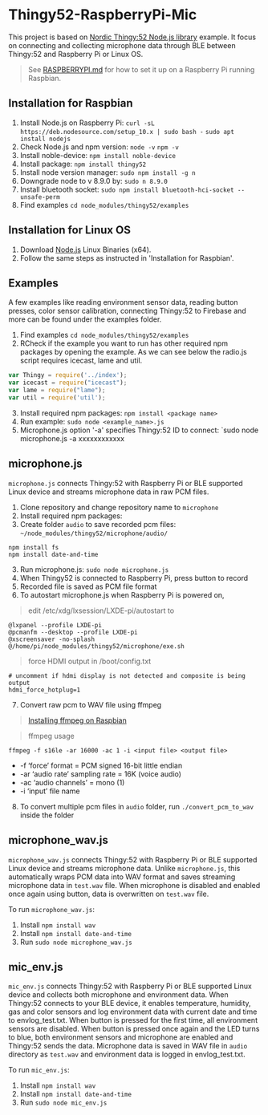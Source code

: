 # Thingy52-RaspberryPi-Mic
This project is based on [Nordic Thingy:52 Node.js library](https://github.com/NordicPlayground/Nordic-Thingy52-Nodejs/blob/master/README.md) example. It focus on connecting and collecting microphone data through BLE between Thingy:52 and Raspberry Pi or Linux OS. 

> See [RASPBERRYPI.md](https://github.com/NordicPlayground/Nordic-Thingy52-Nodejs/blob/master/RASPBERRYPI.md) for how to set it up on a Raspberry Pi running Raspbian.

## Installation for Raspbian 
1. Install Node.js on Raspberry Pi: `curl -sL https://deb.nodesource.com/setup_10.x | sudo bash -` `sudo apt install nodejs`
2. Check Node.js and npm version: `node -v` `npm -v`
3. Install noble-device: `npm install noble-device`
4. Install package: `npm install thingy52`
5. Install node version manager: `sudo npm install -g n`
6. Downgrade node to v 8.9.0 by: `sudo n 8.9.0`
7. Install bluetooth socket: `sudo npm install bluetooth-hci-socket --unsafe-perm`
8. Find examples `cd node_modules/thingy52/examples`

## Installation for Linux OS
1. Download [Node.js](https://nodejs.org/en/download/) Linux Binaries (x64).
2. Follow the same steps as instructed in 'Installation for Raspbian'.

## Examples
A few examples like reading environment sensor data, reading button presses, color sensor calibration, connecting Thingy:52 to Firebase and more can be found under the examples folder.
1. Find examples `cd node_modules/thingy52/examples`
2. RCheck if the example you want to run has other required npm packages by opening the example. As we can see below the radio.js script requires icecast, lame and util.
```javascript
var Thingy = require('../index');
var icecast = require("icecast");
var lame = require("lame");
var util = require('util');
```
3. Install required npm packages: `npm install <package name>`
4. Run example: `sudo node <example_name>.js`
5. Microphone.js option '-a' specifies Thingy:52 ID to connect: `sudo node microphone.js -a xxxxxxxxxxxx

## microphone.js
`microphone.js` connects Thingy:52 with Raspberry Pi or BLE supported Linux device and streams microphone data in raw PCM files.

1. Clone repository and change repository name to `microphone`
2. Install required npm packages: 
3. Create folder `audio` to save recorded pcm files: `~/node_modules/thingy52/microphone/audio/`
```
npm install fs
npm install date-and-time
```
3. Run microphone.js: `sudo node microphone.js`
4. When Thingy52 is connected to Raspberry Pi, press button to record
5. Recorded file is saved as PCM file format
6. To autostart microphone.js when Raspberry Pi is powered on,
> edit /etc/xdg/lxsession/LXDE-pi/autostart to
```
@lxpanel --profile LXDE-pi
@pcmanfm --desktop --profile LXDE-pi
@xscreensaver -no-splash
@/home/pi/node_modules/thingy52/microphone/exe.sh
```
> force HDMI output in /boot/config.txt 
```
# uncomment if hdmi display is not detected and composite is being output
hdmi_force_hotplug=1
``` 
7. Convert raw pcm to WAV file using ffmpeg
> [Installing ffmpeg on Raspbian](https://blog.naver.com/chandong83/220851288433)

> ffmpeg usage
```
ffmpeg -f s16le -ar 16000 -ac 1 -i <input file> <output file>
```
* -f ‘force’ format = PCM signed 16-bit little endian
* -ar ‘audio rate’ sampling rate = 16K (voice audio)
* -ac ‘audio channels’ = mono (1)
* -i ‘input’ file name 
8. To convert multiple pcm files in `audio` folder, run `./convert_pcm_to_wav` inside the folder 

## microphone_wav.js
`microphone_wav.js` connects Thingy:52 with Raspberry Pi or BLE supported Linux device and streams microphone data.
Unlike `microphone.js`, this automatically wraps PCM data into WAV format and saves streaming microphone data in `test.wav` file.
When microphone is disabled and enabled once again using button, data is overwritten on `test.wav` file. 

To run `microphone_wav.js`: 
1. Install `npm install wav`
2. Install `npm install date-and-time`
3. Run `sudo node microphone_wav.js`

## mic_env.js
`mic_env.js` connects Thingy:52 with Raspberry Pi or BLE supported Linux device and collects both microphone and environment data.
When Thingy:52 connects to your BLE device, it enables temperature, humidity, gas and color sensors and log environment data with current date and time to envlog_test.txt.
When button is pressed for the first time, all environment sensors are disabled. 
When button is pressed once again and the LED turns to blue, both environment sensors and microphone are enabled and Thingy:52 sends the data.
Microphone data is saved in WAV file in `audio` directory as `test.wav` and environment data is logged in envlog_test.txt.

To run `mic_env.js`:
1. Install `npm install wav`
2. Install `npm install date-and-time`
3. Run `sudo node mic_env.js`

